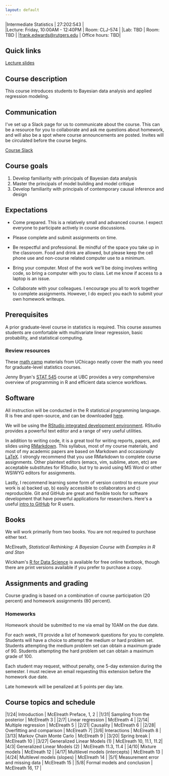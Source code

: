 ```yaml
---
layout: default
---
```


|Intermediate Statistics   | 27:202:543  |  
|Lecture: Friday, 10:00AM - 12:40PM   | Room: CLJ-574  |
|Lab: TBD | Room: TBD |
|frank.edwards@rutgers.edu | Office hours: TBD|

## Quick links

[Lecture slides](https://github.com/f-edwards/intermediate_stats/tree/master/slides)

## Course description

This course introduces students to Bayesian data analysis and applied regression modeling. 

## Communication

I've set up a Slack page for us to communicate about the course. This can be a resource for you to collaborate and ask me questions about homework, and will also be a spot where course announcements are posted. Invites will be circulated before the course begins.

[Course Slack](https://ru-intermed-stats.slack.com)

## Course goals

1. Develop familiarity with principals of Bayesian data analysis
2. Master the principals of model building and model critique
3. Develop familiarity with principals of contemporary causal inference and design

## Expectations

- Come prepared. This is a relatively small and advanced course. I expect everyone to participate actively in course discussions.

- Please complete and submit assignments on time. 

- Be respectful and professional. Be mindful of the space you take up in the classroom. Food and drink are allowed, but please keep the cell phone use and non-course related computer use to a minimum. 

- Bring your computer. Most of the work we'll be doing involves writing code, so bring a computer with you to class. Let me know if access to a laptop is an issue.

- Collaborate with your colleagues. I encourage you all to work together to complete assignments. However, I do expect you each to submit your own homework writeups. 

## Prerequisites

A prior graduate-level course in statistics is required. This course assumes students are comfortable with multivariate linear regression, basic probability, and statistical computing.

### Review resources

These [math camp](https://github.com/math-camp/course) materials from UChicago neatly cover the math you need for graduate-level statistics courses.

Jenny Bryan's [STAT 545](http://stat545.com/) course at UBC provides a very comprehensive overview of programming in R and efficient data science workflows.

## Software

All instruction will be conducted in the R statistical programming language. R is free and open-source, and can be downloaded [here](https://cran.r-project.org/).

We will be using the [RStudio integrated development environment](https://www.rstudio.com/products/rstudio/download/). RStudio provides a powerful text editor and a range of very useful utilities. 

In addition to writing code, it is a great tool for writing reports, papers, and slides using [RMarkdown](https://rmarkdown.rstudio.com/lesson-1.html). This syllabus, most of my course materials, and most of my academic papers are based on Markdown and occasionally [LaTeX](https://www.overleaf.com/learn/latex/Learn_LaTeX_in_30_minutes). I strongly recommend that you use RMarkdown to complete course assignments. Other plaintext editors (emacs, vim, sublime, atom, etc) are acceptable substitutes for RStudio, but try to avoid using MS Word or other WSIWYG editors for assignments.  

Lastly, I recommend learning some form of version control to ensure your work is a) backed up, b) easily accessible to collaborators and c) reproducible. Git and GitHub are great and flexible tools for software development that have powerful applications for researchers. Here's a useful [intro to GitHub](https://happygitwithr.com/) for R users.

## Books

We will work primarily from two books. You are not required to purchase either text.

McElreath, *Statistical Rethinking: A Bayesian Course with Examples in R and Stan*

Wickham's [R for Data Science](https://r4ds.had.co.nz/) is available for free online textbook, though there are print versions available if you prefer to purchase a copy.

## Assignments and grading

Course grading is based on a combination of course participation (20 percent) and homework assignments (80 percent). 

### Homeworks

Homework should be submitted to me via email by 10AM on the due date. 

For each week, I'll provide a list of homework questions for you to complete. Students will have a choice to attempt the medium or hard problem set. Students attempting the medium problem set can obtain a maximum grade of 90. Students attempting the hard problem set can obtain a maximum grade of 100. 

Each student may request, without penalty, one 5-day extension during the semester. I must recieve an email requesting this extension before the homework due date.

Late homework will be penalized at 5 points per day late.

## Course topics and schedule

|1/24| Introduction | McElreath Preface, 1, 2 |
|1/31| Sampling from the posterior | McElreath 3 |
|2/7| Linear regression | McElreath 4 | 
|2/14| Multiple regression | McElreath 5 |
|2/21| Causality | McElreath 6 |
|2/28| Overfitting and comparison | McElreath 7|
|3/6| Interactions | McElreath 8 | 
|3/13| Markov Chain Monte Carlo | McElreath 9 |
|3/20| Spring break | McElreath 10 |
|3/27| Generalized Linear Models (1) | McElreath 10, 11.1, 11.2|
|4/3| Generalized Linear Models (2) | McElreath 11.3, 11.4 |
|4/10| Mixture models | McElreath 12 |
|4/17| Multilevel models (intercepts) | McElreath 13 | 
|4/24| Multilevel models (slopes) | McElreath 14  |
|5/1| Measurement error and missing data | McElreath 15 |
|5/8| Formal models and conclusion | McElreath 16, 17 |